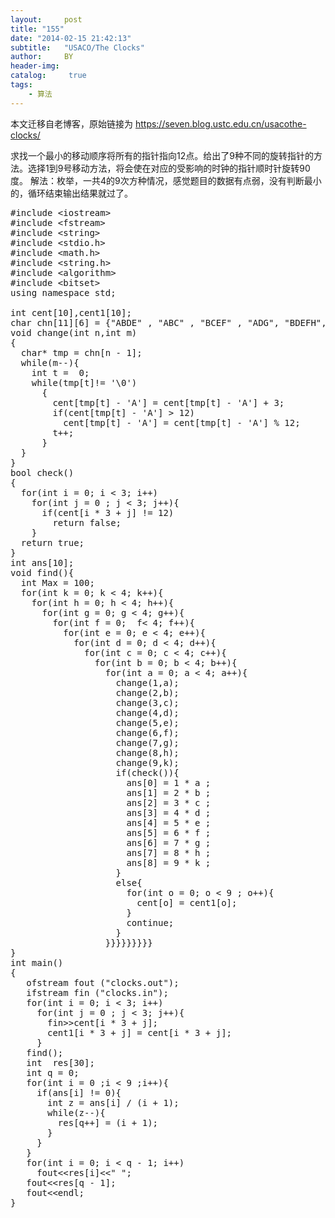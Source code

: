 ```yaml
---
layout:     post
title: "155"
date: "2014-02-15 21:42:13"
subtitle:   "USACO/The Clocks"
author:     BY
header-img:
catalog: 	 true
tags:
    - 算法
---
```


本文迁移自老博客，原始链接为 <https://seven.blog.ustc.edu.cn/usacothe-clocks/>

求找一个最小的移动顺序将所有的指针指向12点。给出了9种不同的旋转指针的方法。选择1到9号移动方法，将会使在对应的受影响的时钟的指针顺时针旋转90度。 
解法：枚举，一共4的9次方种情况，感觉题目的数据有点弱，没有判断最小的，循环结束输出结果就过了。
<pre class = "brush:[cpp]">
#include &lt;iostream&gt;
#include &lt;fstream&gt;
#include &lt;string&gt;
#include &lt;stdio.h&gt;
#include &lt;math.h&gt;
#include &lt;string.h&gt;
#include &lt;algorithm&gt;
#include &lt;bitset&gt;
using namespace std;

int cent[10],cent1[10];
char chn[11][6] = {"ABDE" , "ABC" , "BCEF" , "ADG", "BDEFH", "CFI", "DEGH","GHI", "EFHI"};
void change(int n,int m)
{
  char* tmp = chn[n - 1];
  while(m--){
	int t =  0;
	while(tmp[t]!= '\0')
	  {
		cent[tmp[t] - 'A'] = cent[tmp[t] - 'A'] + 3;
		if(cent[tmp[t] - 'A'] > 12)
		  cent[tmp[t] - 'A'] = cent[tmp[t] - 'A'] % 12;
		t++;
	  }
  }
}
bool check()
{
  for(int i = 0; i < 3; i++)
	for(int j = 0 ; j < 3; j++){
	  if(cent[i * 3 + j] != 12)
		return false;
	}
  return true;
}
int ans[10];
void find(){
  int Max = 100;
  for(int k = 0; k < 4; k++){
	for(int h = 0; h < 4; h++){
	  for(int g = 0; g < 4; g++){
		for(int f = 0;  f< 4; f++){
		  for(int e = 0; e < 4; e++){
			for(int d = 0; d < 4; d++){		 
			  for(int c = 0; c < 4; c++){
				for(int b = 0; b < 4; b++){
				  for(int a = 0; a < 4; a++){
					change(1,a);
					change(2,b);
					change(3,c);
					change(4,d);
					change(5,e);
					change(6,f);
					change(7,g);
					change(8,h);
					change(9,k);
					if(check()){
					  ans[0] = 1 * a ;
					  ans[1] = 2 * b ;
					  ans[2] = 3 * c ;
					  ans[3] = 4 * d ;
					  ans[4] = 5 * e ;
					  ans[5] = 6 * f ;
					  ans[6] = 7 * g ;
					  ans[7] = 8 * h ;
					  ans[8] = 9 * k ;
					}
					else{
					  for(int o = 0; o < 9 ; o++){
						cent[o] = cent1[o];
					  }
					  continue;
					}
				  }}}}}}}}}
}
int main()
{
   ofstream fout ("clocks.out");
   ifstream fin ("clocks.in");
   for(int i = 0; i < 3; i++)
	 for(int j = 0 ; j < 3; j++){
	   fin&gt;&gt;cent[i * 3 + j];
	   cent1[i * 3 + j] = cent[i * 3 + j];
	 }
   find();
   int  res[30];
   int q = 0;
   for(int i = 0 ;i < 9 ;i++){
	 if(ans[i] != 0){
	   int z = ans[i] / (i + 1);
	   while(z--){
		 res[q++] = (i + 1);
	   }
	 }  
   }
   for(int i = 0; i < q - 1; i++)
	 fout&lt;&lt;res[i]&lt;&lt;" ";
   fout&lt;&lt;res[q - 1];
   fout&lt;&lt;endl;
} 
</pre>
